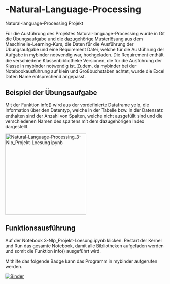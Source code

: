 # -Natural-Language-Processing

Natural-language-Processing Projekt

Für die Ausführung des Projektes Natural-language-Processing wurde in Git die Übungsaufgabe und die dazugehörige Musterlösung aus dem Maschinelle-Learning-Kurs, die Daten für die Ausführung der Übungsaufgabe und eine Requirement Datei, welche für die Ausführung der Aufgabe in mybinder notwendig war, hochgeladen.
Die Requirement enthält die verschiedene Klassenbibliotheke Versionen, die für die Ausführung der Klasse in mybinder notwendig ist. Zudem, da mybinder bei der Notebookausführung auf klein und Großbuchstaben achtet, wurde die Excel Daten Name entsprechend angepasst.

## Beispiel der Übungsaufgabe
Mit der Funktion info() wird aus der vordefinierte Dataframe yelp, die Information über den Datentyp, welche in der Tabelle bzw. in der Datensatz enthalten sind der Anzahl von Spalten, welche nicht ausgefüllt sind und die verschiedenen Namen des spaltens mit dem dazugehörigen Index dargestellt.

<img width="255" alt="Natural-Language-Processing_3-Nlp_Projekt-Loesung ipynb" src="https://user-images.githubusercontent.com/62958158/184757423-e31ff08f-ecef-4a79-8874-172ebdbe9511.png">

## Funktionsausführung
Auf der Notebook 3-Nlp_Projekt-Loesung.ipynb klicken.
Restart der Kernel und Run das gesamte Notebook, damit alle Bibliotheken aufgeladen werden und somit die Funktion info() ausgeführt wird.


Mithilfe das folgende Badge kann das Programm in mybinder aufgerufen werden.

[![Binder](https://mybinder.org/badge_logo.svg)](https://mybinder.org/v2/gh/dimoua/-Natural-Language-Processing.git/HEAD)

